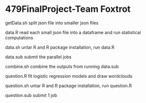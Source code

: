 # 479FinalProject-Team Foxtrot

getData.sh split json file into smaller json files

data.R read each small json file into a dataframe and run statistical computations

data.sh untar R and R package installation, run data.R 

data.sub submit the parallel jobs

combine.sh combine the outputs from running data.sub

question.R fit logistic regression models and draw wordclouds

question.sh untar R and R package installation, run question.R

question.sub submit 1 job
